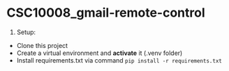 # CSC10008_gmail-remote-control

1. Setup:
- Clone this project
- Create a virtual environment and **activate** it (.venv folder)
- Install requirements.txt via command `pip install -r requirements.txt` 
